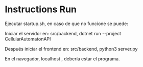 # Instructions Run

Ejecutar startup.sh, en caso de que no funcione se puede:

Iniciar el servidor en:
	src/backend, dotnet run --project CellularAutomatonAPI
	
Después iniciar el frontend en:
	src/backend, python3 server.py
	
En el navegador, localhost , debería estar el programa. 
